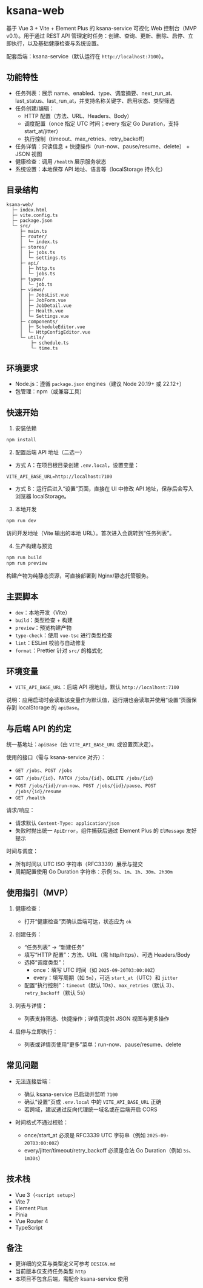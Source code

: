 # ksana-web

基于 Vue 3 + Vite + Element Plus 的 ksana-service 可视化 Web 控制台（MVP v0.1）。用于通过 REST API 管理定时任务：创建、查询、更新、删除、启停、立即执行，以及基础健康检查与系统设置。

配套后端：ksana-service（默认运行在 `http://localhost:7100`）。

## 功能特性

- 任务列表：展示 name、enabled、type、调度摘要、next_run_at、last_status、last_run_at，并支持名称关键字、启用状态、类型筛选
- 任务创建/编辑：
  - HTTP 配置（方法、URL、Headers、Body）
  - 调度配置（once 指定 UTC 时间；every 指定 Go Duration，支持 start_at/jitter）
  - 执行控制（timeout、max_retries、retry_backoff）
- 任务详情：只读信息 + 快捷操作（run-now、pause/resume、delete） + JSON 视图
- 健康检查：调用 `/health` 展示服务状态
- 系统设置：本地保存 API 地址、语言等（localStorage 持久化）

## 目录结构

```
ksana-web/
  ├─ index.html
  ├─ vite.config.ts
  ├─ package.json
  └─ src/
     ├─ main.ts
     ├─ router/
     │  └─ index.ts
     ├─ stores/
     │  ├─ jobs.ts
     │  └─ settings.ts
     ├─ api/
     │  ├─ http.ts
     │  └─ jobs.ts
     ├─ types/
     │  └─ job.ts
     ├─ views/
     │  ├─ JobsList.vue
     │  ├─ JobForm.vue
     │  ├─ JobDetail.vue
     │  ├─ Health.vue
     │  └─ Settings.vue
     ├─ components/
     │  ├─ ScheduleEditor.vue
     │  └─ HttpConfigEditor.vue
     └─ utils/
         ├─ schedule.ts
         └─ time.ts
```

## 环境要求

- Node.js：遵循 `package.json` engines（建议 Node 20.19+ 或 22.12+）
- 包管理：npm（或兼容工具）

## 快速开始

1) 安装依赖

```bash
npm install
```

2) 配置后端 API 地址（二选一）

- 方式 A：在项目根目录创建 `.env.local`，设置变量：

```
VITE_API_BASE_URL=http://localhost:7100
```

- 方式 B：运行后进入“设置”页面，直接在 UI 中修改 API 地址，保存后会写入浏览器 localStorage。

3) 本地开发

```bash
npm run dev
```

访问开发地址（Vite 输出的本地 URL）。首次进入会跳转到“任务列表”。

4) 生产构建与预览

```bash
npm run build
npm run preview
```

构建产物为纯静态资源，可直接部署到 Nginx/静态托管服务。

## 主要脚本

- `dev`：本地开发（Vite）
- `build`：类型检查 + 构建
- `preview`：预览构建产物
- `type-check`：使用 `vue-tsc` 进行类型检查
- `lint`：ESLint 校验与自动修复
- `format`：Prettier 针对 `src/` 的格式化

## 环境变量

- `VITE_API_BASE_URL`：后端 API 根地址，默认 `http://localhost:7100`

说明：应用启动时会读取该变量作为默认值，运行期也会读取并使用“设置”页面保存到 localStorage 的 `apiBase`。

## 与后端 API 的约定

统一基地址：`apiBase`（由 `VITE_API_BASE_URL` 或设置页决定）。

使用的接口（需与 ksana-service 对齐）：

- `GET /jobs`、`POST /jobs`
- `GET /jobs/{id}`、`PATCH /jobs/{id}`、`DELETE /jobs/{id}`
- `POST /jobs/{id}/run-now`、`POST /jobs/{id}/pause`、`POST /jobs/{id}/resume`
- `GET /health`

请求/响应：

- 请求默认 `Content-Type: application/json`
- 失败时抛出统一 `ApiError`，组件捕获后通过 Element Plus 的 `ElMessage` 友好提示

时间与调度：

- 所有时间以 UTC ISO 字符串（RFC3339）展示与提交
- 周期配置使用 Go Duration 字符串：示例 `5s`、`1m`、`1h`、`30m`、`2h30m`

## 使用指引（MVP）

1) 健康检查：
   - 打开“健康检查”页确认后端可达，状态应为 `ok`

2) 创建任务：
   - “任务列表” → “新建任务”
   - 填写“HTTP 配置”：方法、URL（需 http/https）、可选 Headers/Body
   - 选择“调度类型”：
     - once：填写 UTC 时间（如 `2025-09-20T03:00:00Z`）
     - every：填写周期（如 `5m`），可选 `start_at`（UTC）和 `jitter`
   - 配置“执行控制”：`timeout`（默认 10s）、`max_retries`（默认 3）、`retry_backoff`（默认 5s）

3) 列表与详情：
   - 列表支持筛选、快捷操作；详情页提供 JSON 视图与更多操作

4) 启停与立即执行：
   - 列表或详情页使用“更多”菜单：run-now、pause/resume、delete

## 常见问题

- 无法连接后端：
  - 确认 ksana-service 已启动并监听 `7100`
  - 确认“设置”页或 `.env.local` 中的 `VITE_API_BASE_URL` 正确
  - 若跨域，建议通过反向代理统一域名或在后端开启 CORS

- 时间格式不通过校验：
  - once/start_at 必须是 RFC3339 UTC 字符串（例如 `2025-09-20T03:00:00Z`）
  - every/jitter/timeout/retry_backoff 必须是合法 Go Duration（例如 `5s`、`1m30s`）

## 技术栈

- Vue 3（`<script setup>`）
- Vite 7
- Element Plus
- Pinia
- Vue Router 4
- TypeScript

## 备注

- 更详细的交互与类型定义可参考 `DESIGN.md`
- 当前版本仅支持任务类型 `http`
- 本项目不包含后端，需配合 ksana-service 使用
